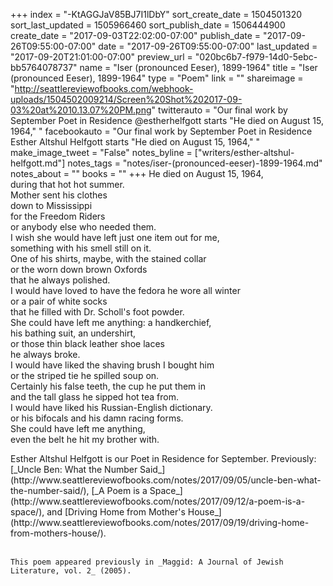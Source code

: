 +++
index = "-KtAGGJaV85BJ7I1lDbY"
sort_create_date = 1504501320
sort_last_updated = 1505966460
sort_publish_date = 1506444900
create_date = "2017-09-03T22:02:00-07:00"
publish_date = "2017-09-26T09:55:00-07:00"
date = "2017-09-26T09:55:00-07:00"
last_updated = "2017-09-20T21:01:00-07:00"
preview_url = "020bc6b7-f979-14d0-5ebc-bb5764078737"
name = "Iser (pronounced Eeser), 1899-1964"
title = "Iser (pronounced Eeser), 1899-1964"
type = "Poem"
link = ""
shareimage = "http://seattlereviewofbooks.com/webhook-uploads/1504502009214/Screen%20Shot%202017-09-03%20at%2010.13.07%20PM.png"
twitterauto = "Our final work by September Poet in Residence @estherhelfgott starts \"He died on August 15, 1964,\" "
facebookauto = "Our final work by September Poet in Residence Esther Altshul Helfgott starts \"He died on August 15, 1964,\" "
make_image_tweet = "False"
notes_byline = ["writers/esther-altshul-helfgott.md"]
notes_tags = "notes/iser-(pronounced-eeser)-1899-1964.md"
notes_about = ""
books = ""
+++
He died on August 15, 1964,<br>
during that hot hot summer.<br>
Mother sent his clothes<br>
down to Mississippi<br>
for the Freedom Riders<br>
or anybody else who needed them.<br>
I wish she would have left just one item out for me,<br>
something with his smell still on it.<br>
One of his shirts, maybe, with the stained collar<br>
or the worn down brown Oxfords<br>
that he always polished.<br>
I would have loved to have the fedora he wore all winter<br>
or a pair of white socks<br>
that he filled with Dr. Scholl's foot powder.<br>
She could have left me anything: a handkerchief,<br>
his bathing suit, an undershirt,<br>
or those thin black leather shoe laces<br>
he always broke.<br>
I would have liked the shaving brush I bought him<br>
or the striped tie he spilled soup on.<br>
Certainly his false teeth, the cup he put them in<br>
and the tall glass he sipped hot tea from.<br>
I would have liked his Russian-English dictionary.<br>
or his bifocals and his damn racing forms.<br>
She could have left me anything,<br>
even the belt he hit my brother with.

<p class="poem-footer">
    Esther Altshul Helfgott is our Poet in Residence for September. Previously: [_Uncle Ben: What the Number Said_](http://www.seattlereviewofbooks.com/notes/2017/09/05/uncle-ben-what-the-number-said/), [_A Poem is a Space_](http://www.seattlereviewofbooks.com/notes/2017/09/12/a-poem-is-a-space/), and [Driving Home from Mother's House_](http://www.seattlereviewofbooks.com/notes/2017/09/19/driving-home-from-mothers-house/).<br><br> 

    This poem appeared previously in _Maggid: A Journal of Jewish Literature, vol. 2_ (2005).
</p>
